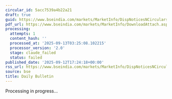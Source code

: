 ```yaml
---
circular_id: 5acc7539a4b22a21
draft: true
guid: https://www.bseindia.com/markets/MarketInfo/DispNoticesNCirculars.aspx?Noticeid={F19D351F-D7DE-4094-82BC-6763F553E2D8}&noticeno=20250912-103&dt=09/12/2025&icount=10&totcount=103&flag=0
pdf_url: https://www.bseindia.com/markets/MarketInfo/DownloadAttach.aspx?id=20250912-103&attachedId=ff577c0a-ffcc-4634-88f6-e33b7a9c2b7d
processing:
  attempts: 1
  content_hash: ''
  processed_at: '2025-09-13T03:25:08.102215'
  processor_version: '2.0'
  stage: claude_failed
  status: failed
published_date: '2025-09-12T17:24:18+00:00'
rss_url: https://www.bseindia.com/markets/MarketInfo/DispNoticesNCirculars.aspx?Noticeid={F19D351F-D7DE-4094-82BC-6763F553E2D8}&noticeno=20250912-103&dt=09/12/2025&icount=10&totcount=103&flag=0
source: bse
title: Daily Bulletin
---
```


Processing in progress...